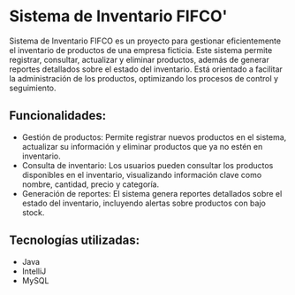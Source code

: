 # Sistema de Inventario FIFCO'
Sistema de Inventario FIFCO es un proyecto para gestionar eficientemente el inventario de productos de una empresa ficticia. Este sistema permite registrar, consultar, actualizar y eliminar productos, además de generar reportes detallados sobre el estado del inventario. Está orientado a facilitar la administración de los productos, optimizando los procesos de control y seguimiento.

## Funcionalidades:
- Gestión de productos: Permite registrar nuevos productos en el sistema, actualizar su información y eliminar productos que ya no estén en inventario.
- Consulta de inventario: Los usuarios pueden consultar los productos disponibles en el inventario, visualizando información clave como nombre, cantidad, precio y categoría.
- Generación de reportes: El sistema genera reportes detallados sobre el estado del inventario, incluyendo alertas sobre productos con bajo stock.

## Tecnologías utilizadas:
- Java
- IntelliJ
- MySQL

